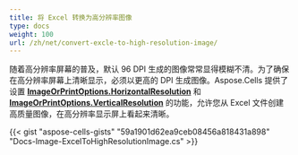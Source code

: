 ```yaml
---
title: 将 Excel 转换为高分辨率图像
type: docs
weight: 100
url: /zh/net/convert-excle-to-high-resolution-image/
---
```


随着高分辨率屏幕的普及，默认 96 DPI 生成的图像常常显得模糊不清。为了确保在高分辨率屏幕上清晰显示，必须以更高的 DPI 生成图像。Aspose.Cells 提供了设置 [**ImageOrPrintOptions.HorizontalResolution**](https://reference.aspose.com/cells/net/aspose.cells.rendering/imageorprintoptions/horizontalresolution/) 和 [**ImageOrPrintOptions.VerticalResolution**](https://reference.aspose.com/cells/net/aspose.cells.rendering/imageorprintoptions/verticalresolution/) 的功能，允许您从 Excel 文件创建高质量图像，在高分辨率显示屏上看起来清晰。

{{< gist "aspose-cells-gists" "59a1901d62ea9ceb08456a818431a898" "Docs-Image-ExcelToHighResolutionImage.cs" >}}

